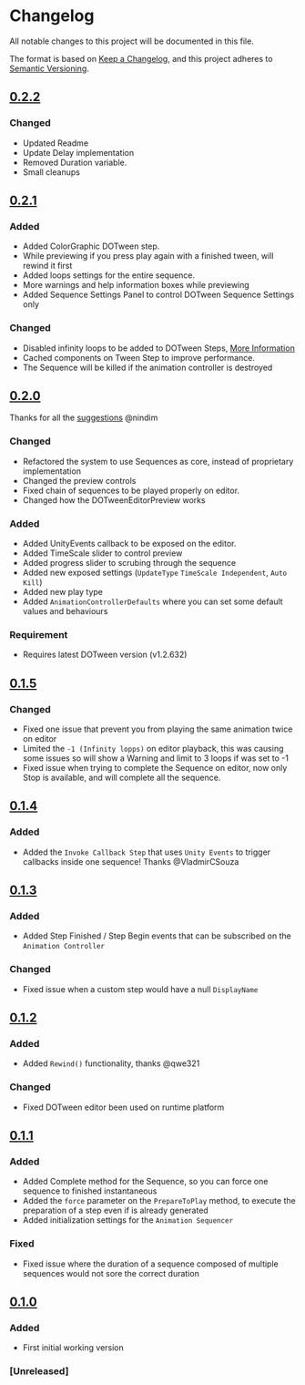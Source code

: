 # Changelog
All notable changes to this project will be documented in this file.

The format is based on [Keep a Changelog](https://keepachangelog.com/en/1.0.0/),
and this project adheres to [Semantic Versioning](https://semver.org/spec/v2.0.0.html).

## [0.2.2]
### Changed
- Updated Readme
- Update Delay implementation 
- Removed Duration variable.
- Small cleanups


## [0.2.1]
### Added
- Added ColorGraphic DOTween step.
- While previewing if you press play again with a finished tween, will rewind it first
- Added loops settings for the entire sequence.
- More warnings and help information boxes while previewing
- Added Sequence Settings Panel to control DOTween Sequence Settings only 
 
### Changed
- Disabled infinity loops to be added to DOTween Steps, [More Information](https://github.com/brunomikoski/Animation-Sequencer/issues/19#issuecomment-895668338)
- Cached components on Tween Step to improve performance.
- The Sequence will be killed if the animation controller is destroyed

## [0.2.0]
Thanks for all the [suggestions](https://github.com/brunomikoski/Animation-Sequencer/issues/16) @nindim
### Changed
- Refactored the system to use Sequences as core, instead of proprietary implementation
- Changed the preview controls
- Fixed chain of sequences to be played properly on editor.
- Changed how the DOTweenEditorPreview works

### Added
- Added UnityEvents callback to be exposed on the editor.
- Added TimeScale slider to control preview
- Added progress slider to scrubing through the sequence
- Added new exposed settings (`UpdateType` `TimeScale Independent`, `Auto Kill`)
- Added new play type
- Added `AnimationControllerDefaults` where you can set some default values and behaviours

### Requirement
- Requires latest DOTween version (v1.2.632)

## [0.1.5]
### Changed
- Fixed one issue that prevent you from playing the same animation twice on editor
- Limited the `-1 (Infinity lopps)` on editor playback, this was causing some issues so will show a Warning and limit to 3 loops if was set to -1
- Fixed issue when trying to complete the Sequence on editor, now only Stop is available, and will complete all the sequence.


## [0.1.4]
### Added
- Added the `Invoke Callback Step` that uses `Unity Events` to trigger callbacks inside one sequence! Thanks @VladmirCSouza

## [0.1.3]
### Added
- Added Step Finished / Step Begin events that can be subscribed on the `Animation Controller`

### Changed
- Fixed issue when a custom step would have a null `DisplayName`

## [0.1.2]
### Added
- Added `Rewind()` functionality, thanks @qwe321

### Changed
- Fixed DOTween editor been used on runtime platform

## [0.1.1]
### Added 
- Added Complete method for the Sequence, so you can force one sequence to finished instantaneous
- Added the `force` parameter on the `PrepareToPlay` method, to execute the preparation of a step even if is already generated
- Added initialization settings for the `Animation Sequencer`

### Fixed
- Fixed issue where the duration of a sequence composed of multiple sequences would not sore the correct duration

## [0.1.0]
### Added 
- First initial working version

### [Unreleased]

[0.2.2]: https://github.com/brunomikoski/Animation-Sequencer/releases/tag/v0.2.2
[0.2.1]: https://github.com/brunomikoski/Animation-Sequencer/releases/tag/v0.2.1
[0.2.0]: https://github.com/brunomikoski/Animation-Sequencer/releases/tag/v0.2.0
[0.1.5]: https://github.com/brunomikoski/Animation-Sequencer/releases/tag/v0.1.5
[0.1.4]: https://github.com/brunomikoski/Animation-Sequencer/releases/tag/v0.1.4
[0.1.3]: https://github.com/brunomikoski/Animation-Sequencer/releases/tag/v0.1.3
[0.1.2]: https://github.com/brunomikoski/Animation-Sequencer/releases/tag/v0.1.2
[0.1.1]: https://github.com/brunomikoski/Animation-Sequencer/releases/tag/v0.1.1
[0.1.0]: https://github.com/brunomikoski/Animation-Sequencer/releases/tag/v0.1.0


